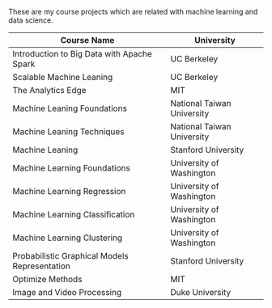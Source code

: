 These are my course projects which are related with machine learning and data science.

| Course Name | University | 
| ------|------|
| Introduction to Big Data with Apache Spark | UC Berkeley |
| Scalable Machine Leaning | UC Berkeley | 
| The Analytics Edge | MIT | 
| Machine Leaning Foundations | National Taiwan University | 
| Machine Leaning Techniques | National Taiwan University | 
| Machine Leaning| Stanford University | 
| Machine Learning Foundations| University of Washington |
| Machine Learning Regression| University of Washington | 
| Machine Learning Classification| University of Washington | 
| Machine Learning Clustering| University of Washington | 
| Probabilistic Graphical Models Representation| Stanford University | 
| Optimize Methods| MIT | 
| Image and Video Processing| Duke University |
